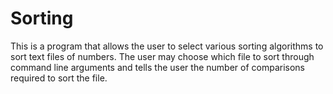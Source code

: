 # Sorting
This is a program that allows the user to select various sorting algorithms to sort text files of numbers. The user may choose which file to sort through command line arguments and tells the user the number of comparisons required to sort the file.